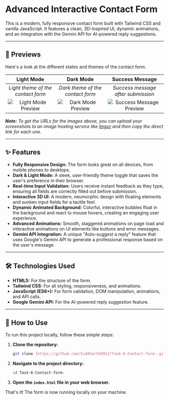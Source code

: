 # Advanced Interactive Contact Form

This is a modern, fully responsive contact form built with Tailwind CSS and vanilla JavaScript. It features a clean, 3D-inspired UI, dynamic animations, and an integration with the Gemini API for AI-powered reply suggestions.

---

## 📸 Previews

Here's a look at the different states and themes of the contact form.

| Light Mode | Dark Mode | Success Message |
| :---: | :---: | :---: |
| *Light theme of the contact form* | *Dark theme of the contact form* | *Success message after submission* |
| ![Light Mode Preview](https://i.postimg.cc/43BfS4Ym/Screenshot-2025-08-14-224813.png) | ![Dark Mode Preview](https://i.postimg.cc/j51sR8QT/Screenshot-2025-08-14-224823.png) | ![Success Message Preview](https://i.postimg.cc/ydx14qRn/Screenshot-2025-08-14-224841.png) |

***Note:*** *To get the URLs for the images above, you can upload your screenshots to an image hosting service like [Imgur](https://imgur.com/upload) and then copy the direct link for each one.*

---

## ✨ Features

* **Fully Responsive Design:** The form looks great on all devices, from mobile phones to desktops.
* **Dark & Light Mode:** A sleek, user-friendly theme toggle that saves the user's preference in their browser.
* **Real-time Input Validation:** Users receive instant feedback as they type, ensuring all fields are correctly filled out before submission.
* **Interactive 3D UI:** A modern, neumorphic design with floating elements and sunken input fields for a tactile feel.
* **Dynamic Animated Background:** Colorful, interactive bubbles float in the background and react to mouse hovers, creating an engaging user experience.
* **Advanced Animations:** Smooth, staggered animations on page load and interactive animations on UI elements like buttons and error messages.
* **Gemini API Integration:** A unique "Auto-suggest a reply" feature that uses Google's Gemini API to generate a professional response based on the user's message.

---

## 🛠️ Technologies Used

* **HTML5:** For the structure of the form.
* **Tailwind CSS:** For all styling, responsiveness, and animations.
* **JavaScript (ES6+):** For form validation, DOM manipulation, animations, and API calls.
* **Google Gemini API:** For the AI-powered reply suggestion feature.

---

## 🚀 How to Use

To run this project locally, follow these simple steps:

1.  **Clone the repository:**
    ```bash
    git clone [https://github.com/Siddharth8912/Task-6-Contact-form-.git](https://github.com/Siddharth8912/Task-6-Contact-form-.git)
    ```

2.  **Navigate to the project directory:**
    ```bash
    cd Task-6-Contact-form-
    ```

3.  **Open the `index.html` file in your web browser.**

That's it! The form is now running locally on your machine.
